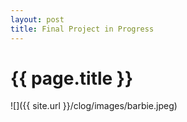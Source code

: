 ```yaml
---
layout: post
title: Final Project in Progress
---
```


{{ page.title }}
================
![]({{ site.url }}/clog/images/barbie.jpeg)
